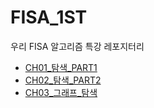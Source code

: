 # FISA_1ST
우리 FISA 알고리즘 특강 레포지터리

* [CH01_탐색_PART1](./CH01_탐색_PART1/)
* [CH02_탐색_PART2](./CH02_탐색_PART2/)
* [CH03_그래프_탐색](./CH03_그래프_탐색/)
